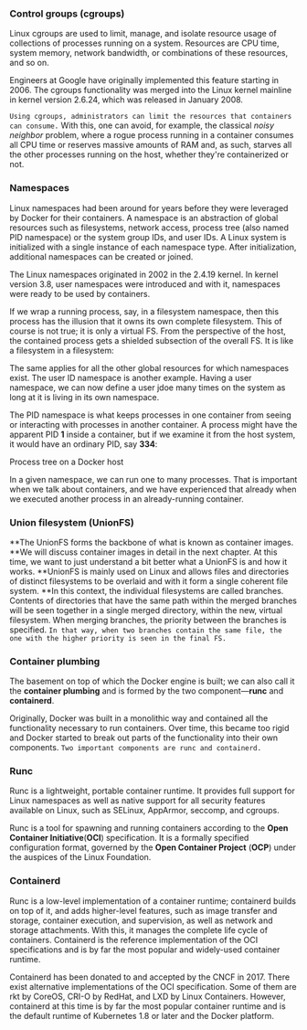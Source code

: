 ### Control groups (cgroups)

Linux cgroups are used to limit, manage, and isolate resource usage of collections of processes running on a system. Resources are CPU time, system memory, network bandwidth, or combinations of these resources, and so on.

Engineers at Google have originally implemented this feature starting in 2006. The cgroups functionality was merged into the Linux kernel mainline in kernel version 2.6.24, which was released in January 2008.

`Using cgroups, administrators can limit the resources that containers can consume.` With this, one can avoid, for example, the classical *noisy neighbor* problem, where a rogue process running in a container consumes all CPU time or reserves massive amounts of RAM and, as such, starves all the other processes running on the host, whether they're containerized or not.



### Namespaces

Linux namespaces had been around for years before they were leveraged by Docker for their containers. A namespace is an abstraction of global resources such as filesystems, network access, process tree (also named PID namespace) or the system group IDs, and user IDs. A Linux system is initialized with a single instance of each namespace type. After initialization, additional namespaces can be created or joined.

The Linux namespaces originated in 2002 in the 2.4.19 kernel. In kernel version 3.8, user namespaces were introduced and with it, namespaces were ready to be used by containers.

If we wrap a running process, say, in a filesystem namespace, then this process has the illusion that it owns its own complete filesystem. This of course is not true; it is only a virtual FS. From the perspective of the host, the contained process gets a shielded subsection of the overall FS. It is like a filesystem in a filesystem:

The same applies for all the other global resources for which namespaces exist. The user ID namespace is another example. Having a user namespace, we can now define a user jdoe many times on the system as long at it is living in its own namespace.

The PID namespace is what keeps processes in one container from seeing or interacting with processes in another container. A process might have the apparent PID **1** inside a container, but if we examine it from the host system, it would have an ordinary PID, say **334**:

Process tree on a Docker host

In a given namespace, we can run one to many processes. That is important when we talk about containers, and we have experienced that already when we executed another process in an already-running container.



### Union filesystem (UnionFS)

**The UnionFS forms the backbone of what is known as container images. **We will discuss container images in detail in the next chapter. At this time, we want to just understand a bit better what a UnionFS is and how it works. **UnionFS is mainly used on Linux and allows files and directories of distinct filesystems to be overlaid and with it form a single coherent file system. **In this context, the individual filesystems are called branches. Contents of directories that have the same path within the merged branches will be seen together in a single merged directory, within the new, virtual filesystem. When merging branches, the priority between the branches is specified. `In that way, when two branches contain the same file, the one with the higher priority is seen in the final FS.`





### Container plumbing

The basement on top of which the Docker engine is built; we can also call it the **container plumbing** and is formed by the two component—**runc** and **containerd**.

Originally, Docker was built in a monolithic way and contained all the functionality necessary to run containers. Over time, this became too rigid and Docker started to break out parts of the functionality into their own components. `Two important components are runc and containerd.`





### Runc

Runc is a lightweight, portable container runtime. It provides full support for Linux namespaces as well as native support for all security features available on Linux, such as SELinux, AppArmor, seccomp, and cgroups.

Runc is a tool for spawning and running containers according to the **Open Container Initiative**(**OCI**) specification. It is a formally specified configuration format, governed by the **Open Container Project** (**OCP**) under the auspices of the Linux Foundation.





### Containerd

Runc is a low-level implementation of a container runtime; containerd builds on top of it, and adds higher-level features, such as image transfer and storage, container execution, and supervision, as well as network and storage attachments. With this, it manages the complete life cycle of containers. Containerd is the reference implementation of the OCI specifications and is by far the most popular and widely-used container runtime.

Containerd has been donated to and accepted by the CNCF in 2017. There exist alternative implementations of the OCI specification. Some of them are rkt by CoreOS, CRI-O by RedHat, and LXD by Linux Containers. However, containerd at this time is by far the most popular container runtime and is the default runtime of Kubernetes 1.8 or later and the Docker platform.